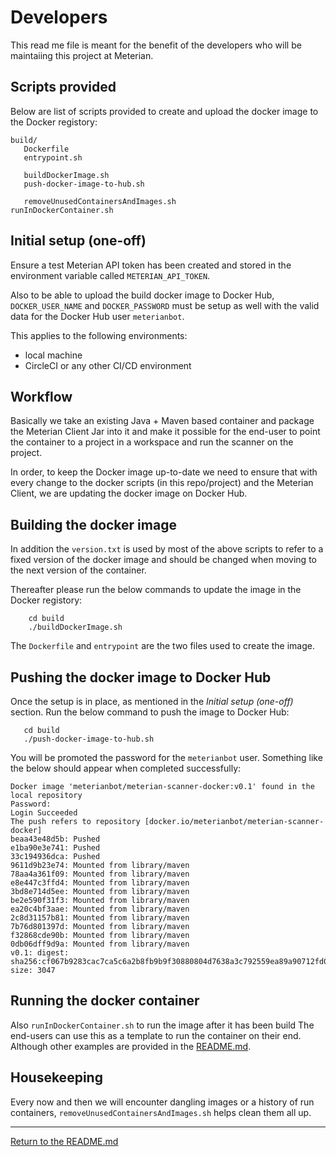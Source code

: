 # Developers

This read me file is meant for the benefit of the developers who will be maintaiing this project at Meterian.

## Scripts provided

Below are list of scripts provided to create and upload the docker image to the Docker registory:

```
build/
   Dockerfile
   entrypoint.sh

   buildDockerImage.sh
   push-docker-image-to-hub.sh

   removeUnusedContainersAndImages.sh
runInDockerContainer.sh
```

## Initial setup (one-off)

Ensure a test Meterian API token has been created and stored in the environment variable called `METERIAN_API_TOKEN`. 

Also to be able to upload the build docker image to Docker Hub, `DOCKER_USER_NAME` and `DOCKER_PASSWORD` must be setup as well with the valid data for the Docker Hub user `meterianbot`.

This applies to the following environments:

- local machine
- CircleCI or any other CI/CD environment

## Workflow

Basically we take an existing Java + Maven based container and package the Meterian Client Jar into it and make it possible for the end-user to point the container to a project in a workspace and run the scanner on the project.

In order, to keep the Docker image up-to-date we need to ensure that with every change to the docker scripts (in this repo/project) and the Meterian Client, we are updating the docker image on Docker Hub.

## Building the docker image

In addition the ```version.txt``` is used by most of the above scripts to refer to a fixed version of the docker image and should be changed when moving to the next version of the container. 

Thereafter please run the below commands to update the image in the Docker registory:

```
    cd build
    ./buildDockerImage.sh
```

The `Dockerfile` and `entrypoint` are the two files used to create the image.

## Pushing the docker image to Docker Hub

Once the setup is in place, as mentioned in the *Initial setup (one-off)* section. Run the below command to push the image to Docker Hub:

```
   cd build
   ./push-docker-image-to-hub.sh
```

You will be promoted the password for the `meterianbot` user. Something like the below should appear when completed successfully:

```
Docker image 'meterianbot/meterian-scanner-docker:v0.1' found in the local repository
Password:
Login Succeeded
The push refers to repository [docker.io/meterianbot/meterian-scanner-docker]
beaa43e48d5b: Pushed
e1ba90e3e741: Pushed
33c194936dca: Pushed
9611d9b23e74: Mounted from library/maven
78aa4a361f09: Mounted from library/maven
e8e447c3ffd4: Mounted from library/maven
3bd8e714d5ee: Mounted from library/maven
be2e590f31f3: Mounted from library/maven
ea20c4bf3aae: Mounted from library/maven
2c8d31157b81: Mounted from library/maven
7b76d801397d: Mounted from library/maven
f32868cde90b: Mounted from library/maven
0db06dff9d9a: Mounted from library/maven
v0.1: digest: sha256:cf067b9283cac7ca5c6a2b8fb9b9f30880804d7638a3c792559ea89a90712fd0 size: 3047
```

## Running the docker container

Also `runInDockerContainer.sh` to run the image after it has been build  The end-users can use this as a template to run the container on their end. Although other examples are provided in the [README.md](README.md).

## Housekeeping

Every now and then we will encounter dangling images or a history of run containers, `removeUnusedContainersAndImages.sh` helps clean them all up.

---

[Return to the README.md](./README.md)